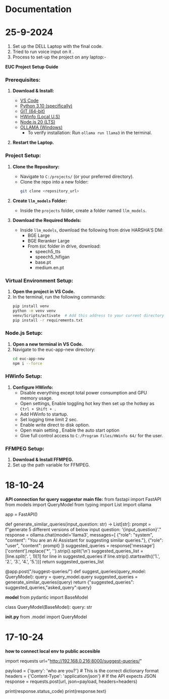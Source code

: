 # Documentation

# 25-9-2024

1. Set up the DELL Laptop with the final code.
2. Tried to run voice input on it .
3. Process to set-up the project on any laptop:-

**EUC Project Setup Guide**

### Prerequisites:
1. **Download & Install:**
   - [VS Code](https://code.visualstudio.com/)
   - [Python 3.10 (specifically)](https://www.python.org/downloads/)
   - [GIT (64-bit)](https://git-scm.com/)
   - [HWinfo (Local U.S)](https://www.hwinfo.com/download/)
   - [Node.js 20 (LTS)](https://nodejs.org/)
   - [OLLAMA (Windows)](https://ollama.com/)  
     - To verify installation: Run `ollama run llama3` in the terminal.

2. **Restart the Laptop.**

### Project Setup:
1. **Clone the Repository:**
   - Navigate to `C:/projects/` (or your preferred directory).
   - Clone the repo into a new folder:
     ```bash
     git clone <repository_url>
     ```

2. **Create `llm_models` Folder:**
   - Inside the `projects` folder, create a folder named `llm_models`.

3. **Download the Required Models:**
   - Inside `llm_models`, download the following from drive HARSHA'S DM:
     - BGE Large
     - BGE Reranker Large
     - From `EUC` folder in drive, download:
       - speech5_tts
       - speech5_hifigan
       - base.pt
       - medium.en.pt

### Virtual Environment Setup:
1. **Open the project in VS Code.**
2. In the terminal, run the following commands:
   ```bash
   pip install venv
   python -m venv venv
   venv/Scripts/activate  # Add this address to your current directory to activate the venv folder
   pip install -r requirements.txt
   ```

### Node.js Setup:
1. **Open a new terminal in VS Code.**
2. Navigate to the euc-app-new directory:
   ```bash
   cd euc-app-new
   npm i --force
   ```

### HWinfo Setup:
1. **Configure HWinfo:**
   - Disable everything except total power consumption and GPU memory usage.
   - Open settings, Enable toggling hot key then set up the hotkey as `Ctrl + Shift + .`
   - Add HWinfo to startup.
   - Set logging time limit 2 sec.
   - Enable write direct to disk option.
   - Open main setting , Enable the auto start option 
   - Give full control access to `C:/Program Files/HWinfo 64/` for the user.

### FFMPEG Setup:
1. **Download & Install FFMPEG.**
2. Set up the path variable for FFMPEG.



# 18-10-24
**API connection for query suggestor**
**main file:**
from fastapi import FastAPI
from models import QueryModel
from typing import List
import ollama

app = FastAPI()

def generate_similar_queries(input_question: str) -> List[str]:
        prompt = f"generate 5 different versions of below input question: '{input_question}'."
        response = ollama.chat(model='llama3', messages=[
            {"role": "system", "content": "You are an AI Assistant for suggesting similar queries."},
            {"role": "user", "content": prompt} 
        ])
        suggested_queries = response['message']['content'].replace('*', '').strip().split('\n')
        suggested_queries_list = [line.split('. ', 1)[1] for line in suggested_queries if line.strip().startswith(('1.', '2.', '3.', '4.', '5.'))]
        return suggested_queries_list

@app.post("/suggest-queries/")
def suggest_queries(query_model: QueryModel):
    query = query_model.query
    suggested_queries = generate_similar_queries(query)
    return {"suggested_queries": suggested_queries,"asked_query":query}   

**model**
from pydantic import BaseModel

class QueryModel(BaseModel):
    query: str

**__init__.py**
from .model import QueryModel



# 17-10-24
**how to connect local env to public accesible**

import requests
url="http://192.168.0.216:8000/suggest-queries/"

payload = {'query': 'who are you?'}  # This is the correct dictionary format
headers = {'Content-Type': 'application/json'}  # If the API expects JSON
response = requests.post(url, json=payload, headers=headers)

print(response.status_code)
print(response.text)

